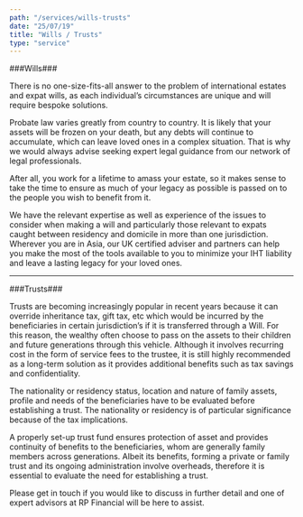 ```yaml
---
path: "/services/wills-trusts"
date: "25/07/19"
title: "Wills / Trusts"
type: "service"
---
```


###Wills###

There is no one-size-fits-all answer to the problem of international estates and expat wills, as each individual’s circumstances are unique and will require bespoke solutions.
 
Probate law varies greatly from country to country. It is likely that your assets will be frozen on your death, but any debts will continue to accumulate, which can leave loved ones in a complex situation. That is why we would always advise seeking expert legal guidance from our network of legal professionals. 
 
After all, you work for a lifetime to amass your estate, so it makes sense to take the time to ensure as much of your legacy as possible is passed on to the people you wish to benefit from it.
 
We have the relevant expertise as well as experience of the issues to consider when making a will and particularly those relevant to expats caught between residency and domicile in more than one jurisdiction. Wherever you are in Asia, our UK certified adviser and partners can help you make the most of the tools available to you to minimize your IHT liability and leave a lasting legacy for your loved ones. 

***




###Trusts###

Trusts are becoming increasingly popular in recent years because it can override inheritance tax, gift tax, etc which would be incurred by the beneficiaries in certain jurisdiction’s if it is transferred through a Will. For this reason, the wealthy often choose to pass on the assets to their children and future generations through this vehicle. Although it involves recurring cost in the form of service fees to the trustee, it is still highly recommended as a long-term solution as it provides additional benefits such as tax savings and confidentiality.

The nationality or residency status, location and nature of family assets, profile and needs of the beneficiaries have to be evaluated before establishing a trust. The nationality or residency is of particular significance because of the tax implications.

A properly set-up trust fund ensures protection of asset and provides continuity of benefits to the beneficiaries, whom are generally family members across generations. Albeit its benefits, forming a private or family trust and its ongoing administration involve overheads, therefore it is essential to evaluate the need for establishing a trust.

Please get in touch if you would like to discuss in further detail and one of expert advisors at RP Financial will be here to assist.
